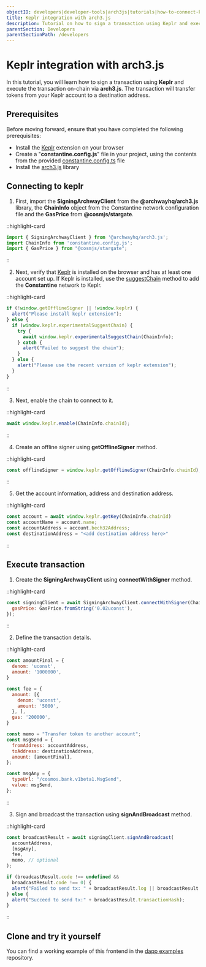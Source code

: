 ```yaml
---
objectID: developers|developer-tools|arch3js|tutorials|how-to-connect-keplr-deploy-transaction-arch3js
title: Keplr integration with arch3.js
description: Tutorial on how to sign a transaction using Keplr and execute the transaction on-chain via arch3.js
parentSection: Developers
parentSectionPath: /developers
---
```


# Keplr integration with arch3.js

In this tutorial, you will learn how to sign a transaction using **Keplr** and execute the transaction on-chain via **arch3.js**. The transaction will transfer tokens from your Keplr account to a destination address.

## Prerequisites

Before moving forward, ensure that you have completed the following prerequisites:

- Install the <a href="https://www.keplr.app/download" target="_blank">Keplr</a> extension on your browser
- Create a "**constantine.config.js**" file in your project, using the contents from the provided <a href="https://github.com/archway-network/archway-hub/blob/main/config/constantine.config.ts" target="_blank">constantine.config.ts</a> file
- Install the [arch3.js](/developers/developer-tools/arch3js/introduction#installation) library

## Connecting to keplr

1. First, import the **SigningArchwayClient** from the **@archwayhq/arch3.js** library, the **ChainInfo** object from the Constantine network configuration file and the **GasPrice** from **@cosmjs/stargate**.

::highlight-card

```javascript
import { SigningArchwayClient } from '@archwayhq/arch3.js';
import ChainInfo from 'constantine.config.js';
import { GasPrice } from "@cosmjs/stargate";
```

::

2. Next, verify that <a href="https://docs.keplr.app/api" target="_blank">Keplr</a> is installed on the browser and has at least one account set up. If Keplr is installed, use the <a href="https://docs.keplr.app/api/suggest-chain.html" target="_blank">suggestChain</a> method to add the **Constantine** network to Keplr.

::highlight-card

```javascript
if (!window.getOfflineSigner || !window.keplr) {
  alert("Please install keplr extension");
} else {
  if (window.keplr.experimentalSuggestChain) {
    try {
      await window.keplr.experimentalSuggestChain(ChainInfo);
    } catch {
      alert("Failed to suggest the chain");
    }
  } else {
    alert("Please use the recent version of keplr extension");
  }
}
```

::

3. Next, enable the chain to connect to it.

::highlight-card

```javascript
await window.keplr.enable(ChainInfo.chainId);
```

::

4. Create an offline signer using **getOfflineSigner** method.

::highlight-card

```javascript
const offlineSigner = window.keplr.getOfflineSigner(ChainInfo.chainId);
```

::

5. Get the account information, address and destination address.

::highlight-card

```javascript
const account = await window.keplr.getKey(ChainInfo.chainId)
const accountName = account.name;
const accountAddress = account.bech32Address;
const destinationAddress = "<add destination address here>"
```

::

## Execute transaction

1. Create the **SigningArchwayClient** using **connectWithSigner** method.

::highlight-card

```javascript
const signingClient = await SigningArchwayClient.connectWithSigner(ChainInfo.rpc, offlineSigner, {
  gasPrice: GasPrice.fromString('0.02uconst'),
});
```

::

2. Define the transaction details.

::highlight-card

```javascript
const amountFinal = {
  denom: 'uconst',
  amount: '1000000',
}

const fee = {
  amount: [{
    denom: 'uconst',
    amount: '5000',
  }, ],
  gas: '200000',
}

const memo = "Transfer token to another account";
const msgSend = {
  fromAddress: accountAddress,
  toAddress: destinationAddress,
  amount: [amountFinal],
};

const msgAny = {
  typeUrl: "/cosmos.bank.v1beta1.MsgSend",
  value: msgSend,
};
```

::

3. Sign and broadcast the transaction using **signAndBroadcast** method.

::highlight-card

```javascript
const broadcastResult = await signingClient.signAndBroadcast(
  accountAddress,
  [msgAny],
  fee,
  memo, // optional
);

if (broadcastResult.code !== undefined &&
  broadcastResult.code !== 0) {
  alert("Failed to send tx: " + broadcastResult.log || broadcastResult.rawLog);
} else {
  alert("Succeed to send tx:" + broadcastResult.transactionHash);
}
```
::

## Clone and try it yourself

You can find a working example of this frontend in the <a href="https://github.com/archway-network/dapp-examples/tree/main/plain_javascript/keplr-example" target="_blank">dapp examples</a> repository.
